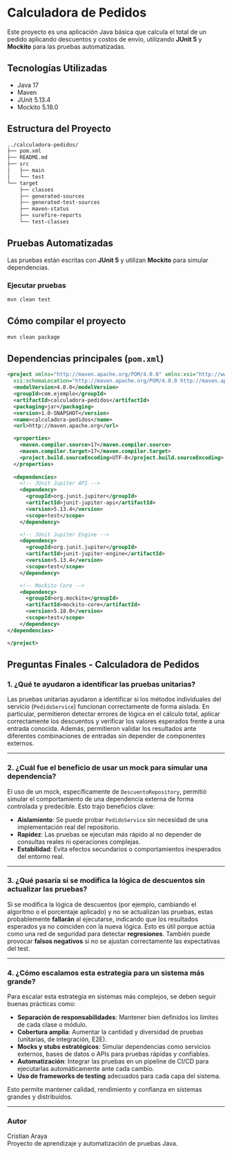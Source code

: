 # Calculadora de Pedidos

Este proyecto es una aplicación Java básica que calcula el total de un pedido aplicando descuentos y costos de envío, utilizando **JUnit 5** y **Mockito** para las pruebas automatizadas.

## Tecnologías Utilizadas

- Java 17
- Maven
- JUnit 5.13.4
- Mockito 5.18.0

## Estructura del Proyecto

```bash
../calculadora-pedidos/
├── pom.xml
├── README.md
├── src
│   ├── main
│   └── test
└── target
    ├── classes
    ├── generated-sources
    ├── generated-test-sources
    ├── maven-status
    ├── surefire-reports
    └── test-classes
```

## Pruebas Automatizadas

Las pruebas están escritas con **JUnit 5** y utilizan **Mockito** para simular dependencias.

### Ejecutar pruebas

```bash
mvn clean test
```

## Cómo compilar el proyecto

```bash
mvn clean package
```

## Dependencias principales (`pom.xml`)

```xml
<project xmlns="http://maven.apache.org/POM/4.0.0" xmlns:xsi="http://www.w3.org/2001/XMLSchema-instance"
  xsi:schemaLocation="http://maven.apache.org/POM/4.0.0 http://maven.apache.org/maven-v4_0_0.xsd">
  <modelVersion>4.0.0</modelVersion>
  <groupId>com.ejemplo</groupId>
  <artifactId>calculadora-pedidos</artifactId>
  <packaging>jar</packaging>
  <version>1.0-SNAPSHOT</version>
  <name>calculadora-pedidos</name>
  <url>http://maven.apache.org</url>

  <properties>
    <maven.compiler.source>17</maven.compiler.source>
    <maven.compiler.target>17</maven.compiler.target>
    <project.build.sourceEncoding>UTF-8</project.build.sourceEncoding>
  </properties>
  
  <dependencies>
    <!-- JUnit Jupiter API -->
    <dependency>
      <groupId>org.junit.jupiter</groupId>
      <artifactId>junit-jupiter-api</artifactId>
      <version>5.13.4</version>
      <scope>test</scope>
    </dependency>

    <!-- JUnit Jupiter Engine -->
    <dependency>
      <groupId>org.junit.jupiter</groupId>
      <artifactId>junit-jupiter-engine</artifactId>
      <version>5.13.4</version>
      <scope>test</scope>
    </dependency>

    <!-- Mockito Core -->
    <dependency>
      <groupId>org.mockito</groupId>
      <artifactId>mockito-core</artifactId>
      <version>5.18.0</version>
      <scope>test</scope>
    </dependency>
</dependencies>

</project>
```

## Preguntas Finales - Calculadora de Pedidos

### 1. ¿Qué te ayudaron a identificar las pruebas unitarias?

Las pruebas unitarias ayudaron a identificar si los métodos individuales del servicio (`PedidoService`) funcionan correctamente de forma aislada. En particular, permitieron detectar errores de lógica en el cálculo total, aplicar correctamente los descuentos y verificar los valores esperados frente a una entrada conocida. Además, permitieron validar los resultados ante diferentes combinaciones de entradas sin depender de componentes externos.

---

### 2. ¿Cuál fue el beneficio de usar un mock para simular una dependencia?

El uso de un mock, específicamente de `DescuentoRepository`, permitió simular el comportamiento de una dependencia externa de forma controlada y predecible. Esto trajo beneficios clave:

- **Aislamiento**: Se puede probar `PedidoService` sin necesidad de una implementación real del repositorio.
- **Rapidez**: Las pruebas se ejecutan más rápido al no depender de consultas reales ni operaciones complejas.
- **Estabilidad**: Evita efectos secundarios o comportamientos inesperados del entorno real.

---

### 3. ¿Qué pasaría si se modifica la lógica de descuentos sin actualizar las pruebas?

Si se modifica la lógica de descuentos (por ejemplo, cambiando el algoritmo o el porcentaje aplicado) y no se actualizan las pruebas, estas probablemente **fallarán** al ejecutarse, indicando que los resultados esperados ya no coinciden con la nueva lógica. Esto es útil porque actúa como una red de seguridad para detectar **regresiones**. También puede provocar **falsos negativos** si no se ajustan correctamente las expectativas del test.

---

### 4. ¿Cómo escalamos esta estrategia para un sistema más grande?

Para escalar esta estrategia en sistemas más complejos, se deben seguir buenas prácticas como:

- **Separación de responsabilidades**: Mantener bien definidos los límites de cada clase o módulo.
- **Cobertura amplia**: Aumentar la cantidad y diversidad de pruebas (unitarias, de integración, E2E).
- **Mocks y stubs estratégicos**: Simular dependencias como servicios externos, bases de datos o APIs para pruebas rápidas y confiables.
- **Automatización**: Integrar las pruebas en un pipeline de CI/CD para ejecutarlas automáticamente ante cada cambio.
- **Uso de frameworks de testing** adecuados para cada capa del sistema.

Esto permite mantener calidad, rendimiento y confianza en sistemas grandes y distribuidos.

---

### Autor

Cristian Araya  
Proyecto de aprendizaje y automatización de pruebas Java.
